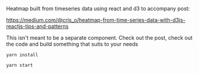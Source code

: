 
Heatmap built from timeseries data using react and d3
to accompany post:

https://medium.com/@cris_o/heatmap-from-time-series-data-with-d3js-reactjs-tips-and-patterns

This isn't meant to be a separate component.
Check out the post, check out the code and build something that suits to your needs

```
yarn install
```

```
yarn start
```